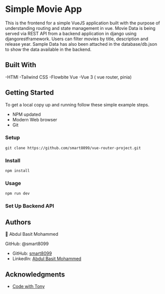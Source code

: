 # Simple Movie App

This is the frontend for a simple VueJS application built with the purpose of understanding routing and state management in vue. Movie Data is being served via REST API from a backend application in django using djangorestframework. Users can filter movies by title, description and release year. Sample Data has also been attached in the database/db.json to show the data available in the backend.

## Built With

-HTMl
-Tailwind CSS
-Flowbite Vue
-Vue 3 ( vue router, pinia)

## Getting Started

To get a local copy up and running follow these simple example steps.

- NPM updated
- Modern Web browser
- Git

### Setup

    git clone https://github.com/smart8099/vue-router-project.git

### Install

    npm install

### Usage

    npm run dev

### Set Up Backend API


## Authors

👤 Abdul Basit Mohammed

GitHub: @smart8099

- GitHub: [smart8099](https://github.com/smart8099/)
- LinkedIn: [Abdul Basit Mohammed](https://www.linkedin.com/in/abdul-basit-mohammed-40b973185/)

## Acknowledgments
- [Code with Tony](https://www.youtube.com/@codewithtonyofficial)